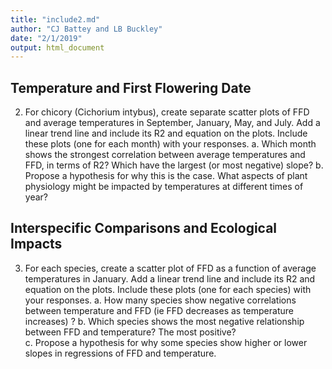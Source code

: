 ```yaml
---
title: "include2.md"
author: "CJ Battey and LB Buckley"
date: "2/1/2019"
output: html_document
---
```


## Temperature and First Flowering Date
2. For chicory (Cichorium intybus), create separate scatter plots of FFD and average temperatures in September, January, May, and July. Add a linear trend line and include its R2 and equation on the plots. Include these plots (one for each month) with your responses. 
a.	Which month shows the strongest correlation between average temperatures and FFD, in terms of R2? Which have the largest (or most negative) slope? 
b.	Propose a hypothesis for why this is the case. What aspects of plant physiology might be impacted by temperatures at different times of year? 


## Interspecific Comparisons and Ecological Impacts
3.	For each species, create a scatter plot of FFD as a function of average temperatures in January. Add a linear trend line and include its R2 and equation on the plots. Include these plots (one for each species) with your responses. 
a.	How many species show negative correlations between temperature and FFD (ie FFD decreases as temperature increases) ? 
b.	Which species shows the most negative relationship between FFD and temperature? The most positive?  
c.	Propose a hypothesis for why some species show higher or lower slopes in regressions of FFD and temperature. 

